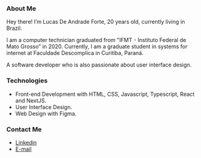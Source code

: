 ### About Me
Hey there! I’m Lucas De Andrade Forte, 20 years old, currently living in Brazil. 

I am a computer technician graduated from "IFMT - Instituto Federal de Mato Grosso” in 2020. Currently, I am a graduate student in systems for internet at Faculdade Descomplica in Curitiba, Paraná.

A software developer who is also passionate about user interface design.

### Technologies
- Front-end Development with HTML, CSS, Javascript, Typescript, React and NextJS.
- User Interface Design.
- Web Design with Figma.

###  Contact Me
- <a href="https://www.linkedin.com/in/lucandradeforte/">Linkedin</a>
- <a href="mailto:lucasdeandradeforte@gmail.com">E-mail</a>
</div>
